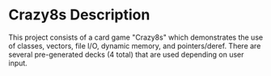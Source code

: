 # Crazy8s Description
This project consists of a card game "Crazy8s" which demonstrates the use of classes, vectors, file I/O, dynamic memory, and pointers/deref. There are several pre-generated decks (4 total) that are used depending on user input. 
